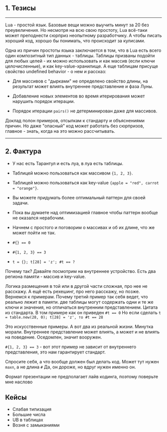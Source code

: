 ## 1. Тезисы

------

Lua - простой язык. Базовые вещи можно выучить минут за 20 без
преувеличения. Но несмотря на всю свою простоту, Lua всё-таки может
преподнести сюрприз неопытному разработчику. А чтобы писать хороший код,
хорошо бы понимать, что происходит за кулисами.

Одна из причин простоты языка заключается в том, что в Lua есть всего
один композитный тип данных - таблицы. Таблицы призваны подойти для
любых целей - их можно использовать и как массив (если ключи
целочисленные), и как key-value-хранилище. А еще таблицам присуще
свойство undefined behavior - о нем и рассказ:

- Для массивов с "дырками" не определено свойство длины, на результат
  может влиять внутреннее представление и фаза Луны.

- Добавление новых элементов во время итерирования может нарушить
  порядок итерации.

- Порядок итерации `pairs()` не детерминирован даже для массивов.

Доклад полон примеров, отсылкам к стандарту и объяснениями причин. Но
даже "опасный" код может работать без сюрпризов, главное - знать, когда
на это можно рассчитывать.

------


## 2. Фактура

- У нас есть Тарантул и есть луа, в луа есть таблицы.
- Таблицей можно пользоваться как массивом `{1, 2, 3}`.
- Таблицей можно пользоваться как key-value `{apple = "red", carrot = "orange"}`.
- Вы можете придумать более оптимальный паттерн для своей задачи.
- Пока вы думаете над оптимизацией главное чтобы паттерн вообще не оказался нерабочим.

- Начнем с простого и поговорим о массивах и об их длине, что же может пойти не так.
- `#{} == 0`
- `#{1, 2, 3} == 3`
- `t = {}; t[28] = 'z'; #t == ?`

Почему так? Давайте посмотрим на внутреннее устройство.
Есть два региона памяти - массив и key-value.

Логика размещения в той или в другой части сложная, про нее не расскажу.
А ещё есть рехешинг, про него расскажу, но позже.
Вернемся к примерам. Почему третий пример так себя ведет, что реально лежит в памяти.
две таблицы могут содержать одни и те же ключи и значения, но отличаться внутренним представлением.
Цитата из стандарта.
В том примере как он приведен `#t == 0`
Но если сделать `t = table.new(28, 0); t[28] = 'z', то #t == 28`

Это искусственные примеры. А вот два из реальной жизни.
Минутка морали. Внутреннее представление может влиять,
а может и не влиять на поведение. Оседомлен, значит вооружен.

`#{1, 2, 3} == 3` - вот этот пример не зависит от внутреннего представления,
это нам гарантирует стандарт.

Спросите себя, а что вообще должен был делать код. Может тут нужен `maxn`, а не длина `#`
Да, он дороже, но вдруг нужен именно он.

Формат презентации не предполагает лайв кодинга, поэтому поверьте мне наслово

## Кейсы

- Слабая типизация
- Большие числа
- UB в таблицах
- Возня с замыканиями
